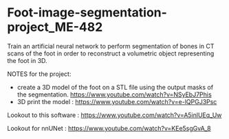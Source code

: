 # Foot-image-segmentation-project_ME-482
Train an artificial neural network to perform segmentation of bones in CT scans of the foot in order to reconstruct a volumetric object representing the foot in 3D.


NOTES for the project:

- create a 3D model of the foot on a STL file using the output masks of the segmentation. https://www.youtube.com/watch?v=NSyEbJ7Phis
- 3D print the model : https://www.youtube.com/watch?v=e-lQPGJ3Psc


Lookout to this software : https://www.youtube.com/watch?v=A5inlUEq_Uw

Lookout for nnUNet : https://www.youtube.com/watch?v=KEe5sgGvA_8
